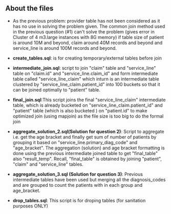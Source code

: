 About the files
--------------
* As the previous problem: provider table has not been considered as it has no use in solving the problem given. The common join method used in the previous question (#1) can't solve the problem (gives error in Cluster of 4 m3.large instances with 8G memory) if table size of patient is around 10M and beyond, claim around 40M records and beyond and service_line is around 100M records and beyond.
* **create_tables.sql**: is for creating temporary/external tables before join
* **intermediate_join.sql**: script to join "claim" table and "service_line" table on "claim.id" and "service_line.claim_id" and form intermediate table called "service_line_claim" which inturn is an intermediate table clustered  by "service_line_claim.patient_id" into 100 buckets so that it can be joined optimally to "patient" table.
* **final_join.sql**:This script joins the final "service_line_claim" intermediate table, which is already  bucketed on "service_line_claim.patient_id" and "patient" table (which is also bucketed ) on "patient.id" to make optimized join (using mapjoin) as the file size is too big to do the formal join

* **aggregate_solution_2.sql(Solution for question 2)**: Script to aggregate i.e. get the age bracket and finally get sum of number of patients by grouping it based on "service_line.primary_diag_code" and "age_bracket". The aggregation (solution) and age bracket formatting is done using the previous intermediate joined table to get "final_table" also "result_temp". Recall, "final_table" is obtained by joining "patient", "claim" and "service_line" tables.
* **aggregate_solution_3.sql (Solution for question 3)**: Previous intermediate tables have been used but merging all the diagnosis_codes and are grouped to count the patients with in each group and age_bracket. 
* **drop_tables.sql**: This script is for droping tables (for sanitation purposes ONLY) 
